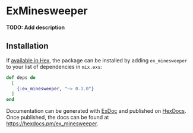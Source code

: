# ExMinesweeper

**TODO: Add description**

## Installation

If [available in Hex](https://hex.pm/docs/publish), the package can be installed
by adding `ex_minesweeper` to your list of dependencies in `mix.exs`:

```elixir
def deps do
  [
    {:ex_minesweeper, "~> 0.1.0"}
  ]
end
```

Documentation can be generated with [ExDoc](https://github.com/elixir-lang/ex_doc)
and published on [HexDocs](https://hexdocs.pm). Once published, the docs can
be found at <https://hexdocs.pm/ex_minesweeper>.
